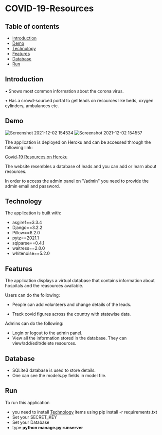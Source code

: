 # COVID-19-Resources

## Table of contents

- [Introduction](#introduction)
- [Demo](#demo)
- [Technology](#technology)
- [Features](#features)
- [Database](#database)
- [Run](#run)

## Introduction

• Shows most common information about the corona virus.

• Has a crowd-sourced portal to get leads on resources like beds,
oxygen cylinders, ambulances etc.

## Demo

![Screenshot 2021-12-02 154534](https://user-images.githubusercontent.com/56071565/144402629-7032d2e9-2ad5-4468-a7c6-2464198b76e0.png)
![Screenshot 2021-12-02 154557](https://user-images.githubusercontent.com/56071565/144402642-1787e27c-708e-48ec-95cb-420f8757c335.png)

The application is deployed on Heroku and can be accessed through the following link:

[Covid-19 Resources on Heroku](https://covidresourcesdj.herokuapp.com/)

The website resembles a database of leads and you can add or learn about resources.

In order to access the admin panel on "/admin" you need to provide the admin email and password.

## Technology

The application is built with:

- asgiref==3.3.4
- Django==3.2.2
- Pillow==8.2.0
- pytz==2021.1
- sqlparse==0.4.1
- waitress==2.0.0
- whitenoise==5.2.0

## Features

The application displays a virtual database that contains information about hospitals and the reasources available.

Users can do the following:

- People can add volunteers and change details of the leads.

- Track covid figures across the country with statewise data.

Admins can do the following:

- Login or logout to the admin panel.
- View all the information stored in the database. They can view/add/edit/delete resources.

## Database

 - SQLite3 database is used to store details.
 - One can see the models.py fields in model file.

## Run

To run this application
- you need to install [Technology](#technology) items using pip install -r requirements.txt
- Set your SECRET_KEY
- Set your Database
- type <b>python manage.py runserver</b>
